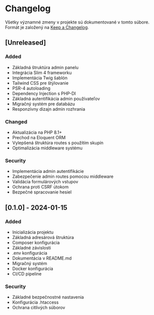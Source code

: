 # Changelog

Všetky významné zmeny v projekte sú dokumentované v tomto súbore.
Formát je založený na [Keep a Changelog](https://keepachangelog.com/en/1.0.0/).

## [Unreleased]

### Added
- Základná štruktúra admin panelu
- Integrácia Slim 4 frameworku
- Implementácia Twig šablón
- Tailwind CSS pre štýlovanie
- PSR-4 autoloading
- Dependency Injection s PHP-DI
- Základná autentifikácia admin používateľov
- Migračný systém pre databázu
- Responzívny dizajn admin rozhrania

### Changed
- Aktualizácia na PHP 8.1+
- Prechod na Eloquent ORM
- Vylepšená štruktúra routes s použitím skupín
- Optimalizácia middleware systému

### Security
- Implementácia admin autentifikácie
- Zabezpečenie admin routes pomocou middleware
- Validácia formulárových vstupov
- Ochrana proti CSRF útokom
- Bezpečné spracovanie hesiel

## [0.1.0] - 2024-01-15

### Added
- Inicializácia projektu
- Základná adresárová štruktúra
- Composer konfigurácia
- Základné závislosti
- .env konfigurácia
- Dokumentácia v README.md
- Migračný systém
- Docker konfigurácia
- CI/CD pipeline

### Security
- Základné bezpečnostné nastavenia
- Konfigurácia .htaccess
- Ochrana citlivých súborov